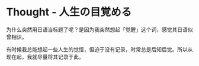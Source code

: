 # Thought - 人生の目覚める

为什么突然用日语当标题了呢？是因为我突然想起「觉醒」这个词，感觉其日语似曾相识。

有时候我总能想起一些人生的觉悟，但迫于没有记录，时常总是后知后觉。所以从现在起，我就尽量将其记录于此。


